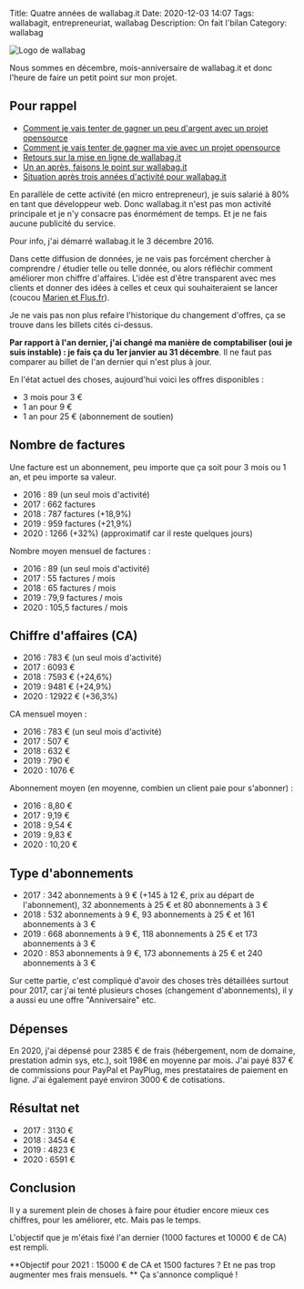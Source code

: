 Title: Quatre années de wallabag.it
Date: 2020-12-03 14:07
Tags: wallabagit, entrepreneuriat, wallabag
Description: On fait l'bilan
Category: wallabag

![Logo de wallabag]({static}/images/wallabag/banniere.png#full "Logo de wallabag")

Nous sommes en décembre, mois-anniversaire de wallabag.it et donc l'heure de faire un petit point sur mon projet.

## Pour rappel

* [Comment je vais tenter de gagner un peu d'argent avec un projet opensource]({filename}service-wallabag-it.md)
* [Comment je vais tenter de gagner ma vie avec un projet opensource]({filename}comment-je-vais-tenter-de-gagner-ma-vie-avec-un-projet-opensource.md)
* [Retours sur la mise en ligne de wallabag.it]({filename}retours-mise-ligne-wallabagit.md)
* [Un an après, faisons le point sur wallabag.it]({filename}un-an-apres-faisons-le-point-sur-wallabag-it.md)
* [Situation après trois années d'activité pour wallabag.it]({filename}situation-apres-trois-annees-dactivites-pour-wallabag-it.md)

En parallèle de cette activité (en micro entrepreneur), je suis salarié à 80% en tant que développeur web. Donc wallabag.it n'est pas mon activité principale et je n'y consacre pas énormément de temps. Et je ne fais aucune publicité du service.

Pour info, j'ai démarré wallabag.it le 3 décembre 2016.

Dans cette diffusion de données, je ne vais pas forcément chercher à comprendre / étudier telle ou telle donnée, ou alors réfléchir comment améliorer mon chiffre d'affaires. L'idée est d'être transparent avec mes clients et donner des idées à celles et ceux qui souhaiteraient se lancer (coucou [Marien et Flus.fr](https://www.flus.fr)).

Je ne vais pas non plus refaire l'historique du changement d'offres, ça se trouve dans les billets cités ci-dessus.  

**Par rapport à l'an dernier, j'ai changé ma manière de comptabiliser (oui je suis instable) : je fais ça du 1er janvier au 31 décembre**. Il ne faut pas comparer au billet de l'an dernier qui n'est plus à jour.

En l'état actuel des choses, aujourd'hui voici les offres disponibles :

* 3 mois pour 3 €
* 1 an pour 9 €
* 1 an pour 25 € (abonnement de soutien)

## Nombre de factures

Une facture est un abonnement, peu importe que ça soit pour 3 mois ou 1 an, et peu importe sa valeur.

* 2016 : 89 (un seul mois d'activité)
* 2017 : 662 factures
* 2018 : 787 factures (+18,9%)
* 2019 : 959 factures (+21,9%)
* 2020 : 1266 (+32%) (approximatif car il reste quelques jours)

Nombre moyen mensuel de factures :

* 2016 : 89 (un seul mois d'activité)
* 2017 : 55 factures / mois
* 2018 : 65 factures / mois
* 2019 : 79,9 factures / mois
* 2020 : 105,5 factures / mois

## Chiffre d'affaires (CA)

* 2016 : 783 € (un seul mois d'activité)
* 2017 : 6093 €
* 2018 : 7593 € (+24,6%)
* 2019 : 9481 € (+24,9%)
* 2020 : 12922 € (+36,3%)

CA mensuel moyen :

* 2016 : 783 € (un seul mois d'activité)
* 2017 : 507 €
* 2018 : 632 €
* 2019 : 790 €
* 2020 : 1076 €

Abonnement moyen (en moyenne, combien un client paie pour s'abonner) :

* 2016 : 8,80 €
* 2017 : 9,19 €
* 2018 : 9,54 €
* 2019 : 9,83 €
* 2020 : 10,20 €

## Type d'abonnements

* 2017 : 342 abonnements à 9 € (+145 à 12 €, prix au départ de l'abonnement), 32 abonnements à 25 € et 80 abonnements à 3 €
* 2018 : 532 abonnements à 9 €, 93 abonnements à 25 € et 161 abonnements à 3 €
* 2019 : 668 abonnements à 9 €, 118 abonnements à 25 € et 173 abonnements à 3 €
* 2020 : 853 abonnements à 9 €, 173 abonnements à 25 € et 240 abonnements à 3 €

Sur cette partie, c'est compliqué d'avoir des choses très détaillées surtout pour 2017, car j'ai tenté plusieurs choses (changement d'abonnements), il y a aussi eu une offre "Anniversaire" etc.

## Dépenses

En 2020, j'ai dépensé pour 2385 € de frais (hébergement, nom de domaine, prestation admin sys, etc.), soit 198€ en moyenne par mois. J'ai payé 837 € de commissions pour PayPal et PayPlug, mes prestataires de paiement en ligne. J'ai également payé environ 3000 € de cotisations.

## Résultat net

* 2017 : 3130 €
* 2018 : 3454 €
* 2019 : 4823 €
* 2020 : 6591 €

## Conclusion

Il y a surement plein de choses à faire pour étudier encore mieux ces chiffres, pour les améliorer, etc. Mais pas le temps.  

L'objectif que je m'étais fixé l'an dernier (1000 factures et 10000 € de CA) est rempli.

**Objectif pour 2021 : 15000 € de CA et 1500 factures ? Et ne pas trop augmenter mes frais mensuels. ** Ça s'annonce compliqué !

